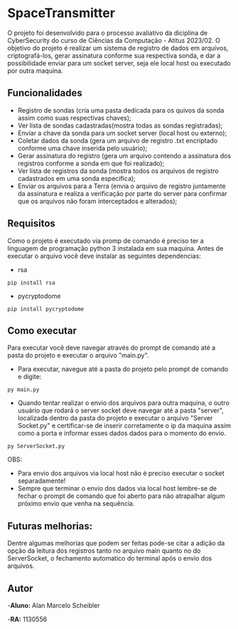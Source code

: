 
# SpaceTransmitter
O projeto foi desenvolvido para o processo avaliativo da diciplina de CyberSecurity do curso de Ciências da Computação - Atitus 2023/02. O objetivo do projeto é realizar um sistema de registro de dados em arquivos, criptografá-los, gerar assinatura conforme sua respectiva sonda, e dar a possibilidade enviar para um socket server, seja ele local host ou executado por outra maquina.


## Funcionalidades
- Registro de sondas (cria uma pasta dedicada para os quivos da sonda assim como suas respectivas chaves);
- Ver lista de sondas cadastradas(mostra todas as sondas registradas);
- Enviar a chave da sonda para um socket server (local host ou externo);
- Coletar dados da sonda (gera um arquivo de registro .txt encriptado conforme uma chave inserida pelo usuário);
- Gerar assinatura do registro (gera um arquivo contendo a assinatura dos registros conforme a sonda em que foi realizado);
- Ver lista de registros da sonda (mostra todos os arquivos de registro cadastrados em uma sonda específica);
- Enviar os arquivos para a Terra (envia o arquivo de registro juntamente da assinatura e realiza a verificação por parte do server para confirmar que os arquivos não foram interceptados e alterados);

  
## Requisitos
Como o projeto é executado via promp de comando é preciso ter a linguagem de programação python 3 instalada em sua maquina.
Antes de executar o arquivo você deve instalar as seguintes dependencias:
- rsa
```
pip install rsa
```
- pycryptodome
```
pip install pycryptodome
```


## Como executar
Para executar você deve navegar através do prompt de comando até a pasta do projeto e executar o arquivo "main.py".

- Para executar, navegue até a pasta do projeto pelo prompt de comando e digite:

```
py main.py
```
- Quando tentar realizar o envio dos arquivos para outra maquina, o outro usuário que rodará o server socket deve navegar até a pasta "server", localizada dentro da pasta do projeto e executar o arquivo "Server Socket.py" e certificar-se de inserir corretamente o ip da maquina assim como a porta e informar esses dados dados para o momento do envio.
```
py ServerSocket.py
```

OBS: 
- Para envio dos arquivos via local host não é preciso executar o socket separadamente!
- Sempre que terminar o envio dos dados via local host lembre-se de fechar o prompt de comando que foi aberto para não atrapalhar algum próximo envio que venha na sequência.


## Futuras melhorias:
Dentre algumas melhorias que podem ser feitas pode-se citar a adição da opção da leitura dos registros tanto no arquivo main quanto no do ServerSocket, o fechamento automatico do terminal após o envio dos arquivos.


## Autor
-**Aluno:** Alan Marcelo Scheibler

-**RA:** 1130556
